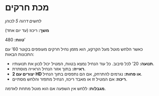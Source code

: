 # מכת חרקים

*לחשים דרגה 5 לכוהן*

**משך:** ריכוז (עד יום אחד)

**טווח:** 480’

כאשר הלחש מוטל מעל הקרקע, הוא מזמן נחיל חרקים מעופפים בקוטר 60’ עם התכונות הבאות:

- **תנועה:** 20’ לכל סיבוב. כל עוד הנחיל נמצא בטווח, המטיל יכול לכוון את תנועותיו.
- **ראייה:** בתוך אזור הנחיל הראייה מוסתרת.
- **יצורים עם 2 HD או פחות:** נגרמים להתרחק, אם הם נתפסים בתוך הנחיל.
- **ריכוז:** אם המטיל זז או מאבד ריכוז, הנחיל מתפזר והלחש מסתיים.

**מגבלות:** ללחש אין השפעה אם הוא מוטל מתחת לאדמה.